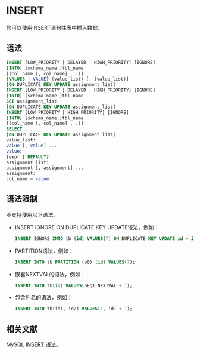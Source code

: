 INSERT 
===========================

您可以使用INSERT语句往表中插入数据。

语法 
-----------------------

```sql
INSERT [LOW_PRIORITY | DELAYED | HIGH_PRIORITY] [IGNORE]
[INTO] [schema_name.]tbl_name
[(col_name [, col_name] ...)]
{VALUES | VALUE} (value_list) [, (value_list)]
[ON DUPLICATE KEY UPDATE assignment_list]
INSERT [LOW_PRIORITY | DELAYED | HIGH_PRIORITY] [IGNORE]
[INTO] [schema_name.]tbl_name
SET assignment_list
[ON DUPLICATE KEY UPDATE assignment_list]
INSERT [LOW_PRIORITY | HIGH_PRIORITY] [IGNORE]
[INTO] [schema_name.]tbl_name
[(col_name [, col_name] ...)]
SELECT ...
[ON DUPLICATE KEY UPDATE assignment_list]
value_list:
value [, value] ...
value:
{expr | DEFAULT}
assignment_list:
assignment [, assignment] ...
assignment:
col_name = value
```



语法限制 
-------------------------

不支持使用以下语法。

* INSERT IGNORE ON DUPLICATE KEY UPDATE语法，例如：

  ```sql
  INSERT IGNORE INTO tb (id) VALUES(7) ON DUPLICATE KEY UPDATE id = id + 1;
  ```

  

* PARTITION语法，例如：

  ```sql
  INSERT INTO tb PARTITION (p0) (id) VALUES(7);
  ```

  

* 嵌套NEXTVAL的语法，例如：

  ```sql
  INSERT INTO tb(id) VALUES(SEQ1.NEXTVAL + 1);
  ```

  

* 包含列名的语法，例如：

  ```sql
  INSERT INTO tb(id1, id2) VALUES(1, id1 + 1);
  ```

  




相关文献 
-------------------------

MySQL [INSERT](https://dev.mysql.com/doc/refman/5.7/en/insert.html) 语法。
